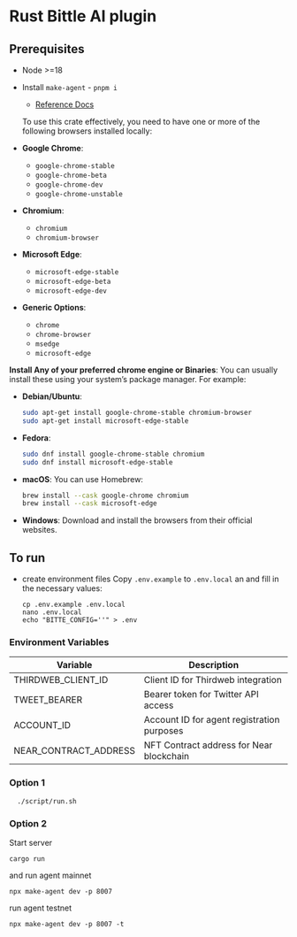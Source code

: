 # Rust Bittle AI plugin

## Prerequisites

- Node >=18
- Install `make-agent` - `pnpm i`
  - [Reference Docs](https://docs.bitte.ai/agents/quick-start)

  To use this crate effectively, you need to have one or more of the following browsers installed locally:

- **Google Chrome**:
  - `google-chrome-stable`
  - `google-chrome-beta`
  - `google-chrome-dev`
  - `google-chrome-unstable`

- **Chromium**:
  - `chromium`
  - `chromium-browser`

- **Microsoft Edge**:
  - `microsoft-edge-stable`
  - `microsoft-edge-beta`
  - `microsoft-edge-dev`

- **Generic Options**:
  - `chrome`
  - `chrome-browser`
  - `msedge`
  - `microsoft-edge`


**Install Any of your preferred chrome engine or Binaries**: You can usually install these using your system’s package manager. For example:

  - **Debian/Ubuntu**:

    ```bash
    sudo apt-get install google-chrome-stable chromium-browser
    sudo apt-get install microsoft-edge-stable
    ```

  - **Fedora**:

    ```bash
    sudo dnf install google-chrome-stable chromium
    sudo dnf install microsoft-edge-stable
    ```

  - **macOS**: You can use Homebrew:

    ```bash
    brew install --cask google-chrome chromium
    brew install --cask microsoft-edge
    ```

  - **Windows**: Download and install the browsers from their official websites.


## To run

- create environment files
  Copy `.env.example` to `.env.local` an and fill in the necessary values:
    ```
    cp .env.example .env.local
    nano .env.local
    echo "BITTE_CONFIG=''" > .env
    ```

### Environment Variables

| Variable | Description |
|----------|-------------|
| THIRDWEB_CLIENT_ID | Client ID for Thirdweb integration |
| TWEET_BEARER | Bearer token for Twitter API access |
| ACCOUNT_ID | Account ID for agent registration purposes |
| NEAR_CONTRACT_ADDRESS | NFT Contract address for Near blockchain |


### Option 1

```
  ./script/run.sh
```

### Option 2

Start server

```
cargo run
```
and
run agent mainnet

```
npx make-agent dev -p 8007
```

run agent testnet
```
npx make-agent dev -p 8007 -t
```
